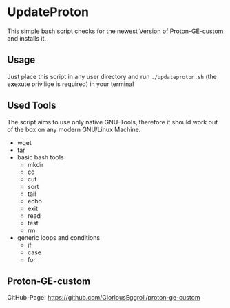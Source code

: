 # UpdateProton
This simple bash script checks for the newest Version of Proton-GE-custom and installs it.
## Usage
Just place this script in any user directory and run
``./updateproton.sh``
(the e**x**exute privilige is required) in your terminal
## Used Tools
The script aims to use only native GNU-Tools, therefore it should work out of the box on any modern GNU/Linux Machine.
- wget
- tar
- basic bash tools 
	- mkdir 
	- cd 
	- cut 
	- sort
	- tail
	- echo
	- exit
	- read
	- test
	- rm
- generic loops and conditions
	- if
	- case
	- for

## Proton-GE-custom
GitHub-Page: https://github.com/GloriousEggroll/proton-ge-custom

